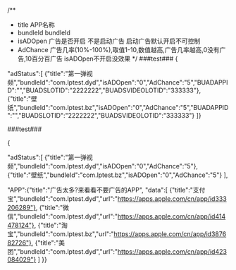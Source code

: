 /**
 *  title    APP名称
 *  bundleId bundleId
 *  isADOpen 广告是否开启 不是启动广告 启动广告默认开启不可控制
 *  AdChance 广告几率(10%-100%),取值1-10,数值越高,广告几率越高,0没有广告,10百分百广告 isADOpen不开启没效果
 */
###test###
{

"adStatus":[
{"title":"第一弹视频","bundleId":"com.lptest.dyd","isADOpen":"0","AdChance":"5","BUADAPPID":"","BUADSLOTID":"2222222","BUADSVIDEOLOTID":"333333"},
{"title":"壁纸","bundleId":"com.lptest.bz","isADOpen":"0","AdChance":"5","BUADAPPID":"","BUADSLOTID":"2222222","BUADSVIDEOLOTID":"333333"}
]}

###test###

{

"adStatus":[
{"title":"第一弹视频","bundleId":"com.lptest.dyd","isADOpen":"0","AdChance":"5"},
{"title":"壁纸","bundleId":"com.lptest.bz","isADOpen":"0","AdChance":"5"}
],

"APP":{"title":"广告太多?来看看不要广告的APP",
"data":[
{"title":"支付宝","bundleId":"com.lptest.dyd","url":"https://apps.apple.com/cn/app/id333206289"},
{"title":"微信","bundleId":"com.lptest.dyd","url":"https://apps.apple.com/cn/app/id414478124"},
{"title":"淘宝","bundleId":"com.lptest.bz","url":"https://apps.apple.com/cn/app/id387682726"},
{"title":"美团","bundleId":"com.lptest.dyd","url":"https://apps.apple.com/cn/app/id423084029"}
]
}}
